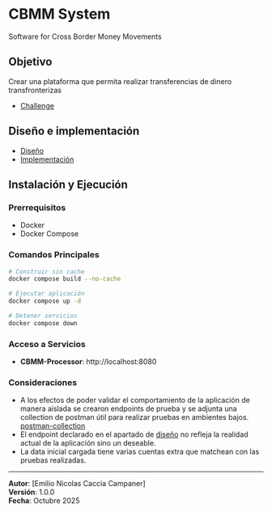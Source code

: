 # CBMM System
Software for Cross Border Money Movements

## Objetivo
Crear una plataforma que permita realizar transferencias de dinero transfronterizas

- [Challenge](./resources/Challenge.pdf)

## Diseño e implementación

- [Diseño](design.md)
- [Implementación](implementation.md)

## Instalación y Ejecución

### Prerrequisitos
- Docker
- Docker Compose

### Comandos Principales

```bash
# Construir sin cache
docker compose build --no-cache

# Ejecutar aplicación
docker compose up -d

# Detener servicios
docker compose down
```

### Acceso a Servicios

- **CBMM-Processor**: http://localhost:8080

### Consideraciones
- A los efectos de poder validar el comportamiento de la aplicación de manera aislada se crearon endpoints de prueba y se adjunta una collection de postman
útil para realizar pruebas en ambientes bajos. [postman-collection](./resources/postman_collection.json)
- El endpoint declarado en el apartado de [diseño](design.md) no refleja la realidad actual de la aplicación sino un deseable.
- La data inicial cargada tiene varias cuentas extra que matchean con las pruebas realizadas.

---
**Autor**: [Emilio Nicolas Caccia Campaner]  
**Versión**: 1.0.0  
**Fecha**: Octubre 2025






